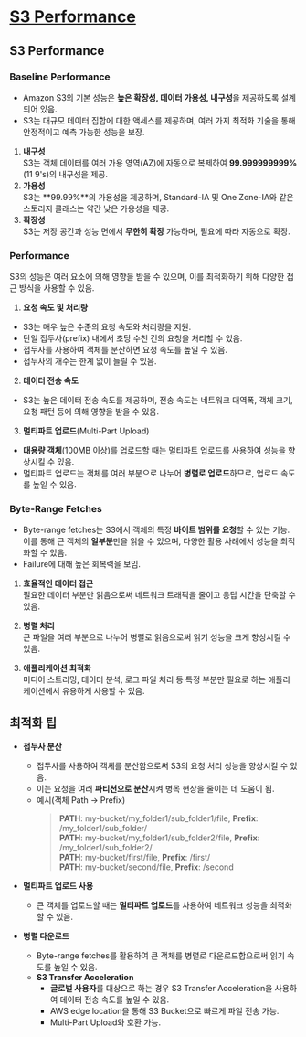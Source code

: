 # [S3 Performance](https://docs.aws.amazon.com/ko_kr/AmazonS3/latest/userguide/optimizing-performance-guidelines.html)

## S3 Performance

### Baseline Performance
* Amazon S3의 기본 성능은 **높은 확장성, 데이터 가용성, 내구성**을 제공하도록 설계되어 있음.  
* S3는 대규모 데이터 집합에 대한 액세스를 제공하며, 여러 가지 최적화 기술을 통해 안정적이고 예측 가능한 성능을 보장.

1. **내구성**  
S3는 객체 데이터를 여러 가용 영역(AZ)에 자동으로 복제하여 **99.999999999%** (11 9's)의 내구성을 제공.
2. **가용성**  
S3는 **99.99%**의 가용성을 제공하며, Standard-IA 및 One Zone-IA와 같은 스토리지 클래스는 약간 낮은 가용성을 제공.
3. **확장성**  
S3는 저장 공간과 성능 면에서 **무한히 확장** 가능하며, 필요에 따라 자동으로 확장.

### Performance
S3의 성능은 여러 요소에 의해 영향을 받을 수 있으며, 이를 최적화하기 위해 다양한 접근 방식을 사용할 수 있음.

1. **요청 속도 및 처리량**  
  * S3는 매우 높은 수준의 요청 속도와 처리량을 지원.  
  * 단일 접두사(prefix) 내에서 초당 수천 건의 요청을 처리할 수 있음.  
  * 접두사를 사용하여 객체를 분산하면 요청 속도를 높일 수 있음.
  * 접두사의 개수는 한계 없이 늘릴 수 있음.

2. **데이터 전송 속도**  
  * S3는 높은 데이터 전송 속도를 제공하며, 전송 속도는 네트워크 대역폭, 객체 크기, 요청 패턴 등에 의해 영향을 받을 수 있음.

3. **멀티파트 업로드**(Multi-Part Upload)  
  * **대용량 객체**(100MB 이상)를 업로드할 때는 멀티파트 업로드를 사용하여 성능을 향상시킬 수 있음.  
  * 멀티파트 업로드는 객체를 여러 부분으로 나누어 **병렬로 업로드**하므로, 업로드 속도를 높일 수 있음.

### Byte-Range Fetches
  * Byte-range fetches는 S3에서 객체의 특정 **바이트 범위를 요청**할 수 있는 기능. 이를 통해 큰 객체의 **일부분**만을 읽을 수 있으며, 다양한 활용 사례에서 성능을 최적화할 수 있음.
  * Failure에 대해 높은 회복력을 보임.

1. **효율적인 데이터 접근**  
필요한 데이터 부분만 읽음으로써 네트워크 트래픽을 줄이고 응답 시간을 단축할 수 있음.

2. **병렬 처리**  
큰 파일을 여러 부분으로 나누어 병렬로 읽음으로써 읽기 성능을 크게 향상시킬 수 있음.

3. **애플리케이션 최적화**  
미디어 스트리밍, 데이터 분석, 로그 파일 처리 등 특정 부분만 필요로 하는 애플리케이션에서 유용하게 사용할 수 있음.


## 최적화 팁

* **접두사 분산**  
  * 접두사를 사용하여 객체를 분산함으로써 S3의 요청 처리 성능을 향상시킬 수 있음.  
  * 이는 요청을 여러 **파티션으로 분산**시켜 병목 현상을 줄이는 데 도움이 됨.  
  * 예시(객체 Path -> Prefix)  
    > **PATH**: my-bucket/my_folder1/sub_folder1/file, **Prefix**: /my_folder1/sub_folder/  
    > **PATH**: my-bucket/my_folder1/sub_folder2/file, **Prefix**: /my_folder1/sub_folder2/  
    > **PATH**: my-bucket/first/file, **Prefix**: /first/  
    > **PATH**: my-bucket/second/file, **Prefix**: /second

* **멀티파트 업로드 사용**  
  * 큰 객체를 업로드할 때는 **멀티파트 업로드**를 사용하여 네트워크 성능을 최적화할 수 있음.

* **병렬 다운로드**  
  * Byte-range fetches를 활용하여 큰 객체를 병렬로 다운로드함으로써 읽기 속도를 높일 수 있음.
  * **S3 Transfer Acceleration**  
    * **글로벌 사용자**를 대상으로 하는 경우 S3 Transfer Acceleration을 사용하여 데이터 전송 속도를 높일 수 있음.
    * AWS edge location을 통해 S3 Bucket으로 빠르게 파일 전송 가능.
    * Multi-Part Upload와 호환 가능.